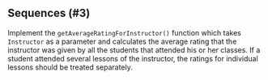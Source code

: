 ## Sequences (#3)

Implement the `getAverageRatingForInstructor()` function which takes 
`Instructor` as a parameter and calculates the average rating that the 
instructor was given by all the students that attended his or her classes.
If a student attended several lessons of the instructor, the ratings for
individual lessons should be treated separately.